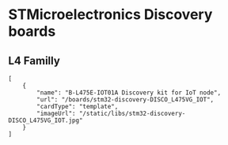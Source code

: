 # STMicroelectronics Discovery boards

## L4 Familly
```codecard
[
    {
        "name": "B-L475E-IOT01A Discovery kit for IoT node",
        "url": "/boards/stm32-discovery-DISCO_L475VG_IOT",
        "cardType": "template",
        "imageUrl": "/static/libs/stm32-discovery-DISCO_L475VG_IOT.jpg"  
    }
]
```